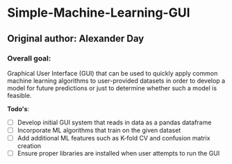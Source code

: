 # Simple-Machine-Learning-GUI
## Original author: Alexander Day

### Overall goal:
Graphical User Interface (GUI) that can be used to quickly apply common machine learning algorithms to user-provided datasets in order to develop a model for future predictions or just to determine whether such a model is feasible.

**Todo's**:
- [ ] Develop initial GUI system that reads in data as a pandas dataframe
- [ ] Incorporate ML algorithms that train on the given dataset
- [ ] Add additional ML features such as K-fold CV and confusion matrix creation
- [ ] Ensure proper libraries are installed when user attempts to run the GUI
